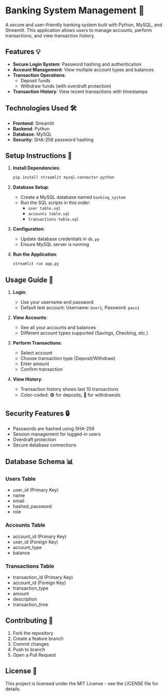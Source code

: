 # Banking System Management 🏦

A secure and user-friendly banking system built with Python, MySQL, and Streamlit. This application allows users to manage accounts, perform transactions, and view transaction history.

## Features 💡

- **Secure Login System**: Password hashing and authentication
- **Account Management**: View multiple account types and balances
- **Transaction Operations**: 
  - Deposit funds
  - Withdraw funds (with overdraft protection)
- **Transaction History**: View recent transactions with timestamps

## Technologies Used 🛠️

- **Frontend**: Streamlit
- **Backend**: Python
- **Database**: MySQL
- **Security**: SHA-256 password hashing

## Setup Instructions 🚀

1. **Install Dependencies**:
   ```bash
   pip install streamlit mysql-connector-python
   ```

2. **Database Setup**:
   - Create a MySQL database named `banking_system`
   - Run the SQL scripts in this order:
     - `user table.sql`
     - `accounts table.sql`
     - `transactions table.sql`

3. **Configuration**:
   - Update database credentials in `db.py`
   - Ensure MySQL server is running

4. **Run the Application**:
   ```bash
   streamlit run app.py
   ```

## Usage Guide 📝

1. **Login**:
   - Use your username and password
   - Default test account: Username: `User1`, Password: `pass1`

2. **View Accounts**:
   - See all your accounts and balances
   - Different account types supported (Savings, Checking, etc.)

3. **Perform Transactions**:
   - Select account
   - Choose transaction type (Deposit/Withdraw)
   - Enter amount
   - Confirm transaction

4. **View History**:
   - Transaction history shows last 10 transactions
   - Color-coded: 🟢 for deposits, 🔴 for withdrawals

## Security Features 🔒

- Passwords are hashed using SHA-256
- Session management for logged-in users
- Overdraft protection
- Secure database connections

## Database Schema 📊

### Users Table
- user_id (Primary Key)
- name
- email
- hashed_password
- role

### Accounts Table
- account_id (Primary Key)
- user_id (Foreign Key)
- account_type
- balance

### Transactions Table
- transaction_id (Primary Key)
- account_id (Foreign Key)
- transaction_type
- amount
- description
- transaction_time

## Contributing 🤝

1. Fork the repository
2. Create a feature branch
3. Commit changes
4. Push to branch
5. Open a Pull Request

## License 📄

This project is licensed under the MIT License - see the LICENSE file for details.
